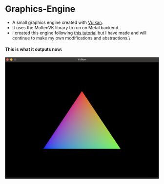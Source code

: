 # Graphics-Engine

* A small graphics engine created with [Vulkan](https://www.vulkan.org/).
* It uses the MoltenVK library to run on Metal backend.
* I created this engine following [this tutorial](https://vulkan-tutorial.com/) but I have made and will continue to make my own modifications and abstractions.\\
#### This is what it outputs now:
![triangle](https://github.com/tate8/Graphics-Engine/blob/main/images/tri.png)
